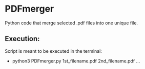 # PDFmerger
Python code that merge selected .pdf files into one unique file.

## Execution:
Script is meant to be executed in the terminal:
- python3 PDFmerger.py 1st_filename.pdf 2nd_filename.pdf ...
